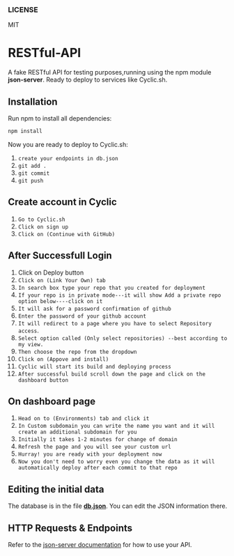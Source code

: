 ### LICENSE
MIT

# RESTful-API
A fake RESTful API for testing purposes,running using the npm module **json-server**. Ready to deploy to services like Cyclic.sh.

## Installation
Run npm to install all dependencies:

```sh
npm install
```

Now you are ready to deploy to Cyclic.sh:

1. `create your endpoints in db.json`
2. `git add .`
3. `git commit`
4. `git push`

## Create account in Cyclic
1. `Go to Cyclic.sh`
2. `Click on sign up`
3. `Click on (Continue with GitHub)`

## After Successfull Login
1. Click on Deploy button
2. `Click on (Link Your Own) tab`
3. `In search box type your repo that you created for deployment`
4. `If your repo is in private mode---it will show Add a private repo option below----click on it`
5. `It will ask for a password confirmation of github`
6. `Enter the password of your github account`
7. `It will redirect to a page where you have to select Repository access`.
8. `Select option called (Only select repositories) --best according to my view.`
9. `Then choose the repo from the dropdown`
10. `Click on (Appove and install)`
11. `Cyclic will start its build and deploying process`
12. `After successful build scroll down the page and click on the dashboard button`

## On dashboard page
1. `Head on to (Environments) tab and click it`
2. `In Custom subdomain you can write the name you want and it will create an additional subdomain for you`
3. `Initially it takes 1-2 minutes for change of domain`
4. `Refresh the page and you will see your custom url`
5. `Hurray! you are ready with your deployment now`
6. `Now you don't need to worry even you change the data as it will automatically deploy after each commit to that repo`

## Editing the initial data

The database is in the file **[db.json](db.json)**. You can edit the JSON information there.

## HTTP Requests & Endpoints

Refer to the [json-server documentation](https://github.com/typicode/json-server) for how to use your API.